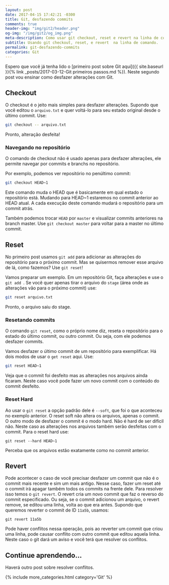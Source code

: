 ```yaml
---
layout: post
date: 2017-04-15 17:42:21 -0300
title: Git, desfazendo commits
comments: true
header-img: "img/git2/header.png"
og-img: "/img/git2/og_img.png"
meta-description: Como usar git checkout, reset e revert na linha de comando.
subtitle: Usando git checkout, reset, e revert  na linha de comando.
permalink: git-desfazendo-commits
categories: Git
---
```


Espero que você já tenha lido o [primeiro post sobre Git aqui]({{ site.baseurl }}{% link _posts/2017-03-12-Git primeiros passos.md %}). Neste segundo post vou ensinar como desfazer alterações com Git.

## Checkout

O checkout é o jeito mais simples para desfazer alterações. Supondo que você editou o `arquivo.txt` e quer voltá-lo para seu estado original desde o último commit.
Use:

```sh
git checkout -- arquivo.txt
```

Pronto, alteração desfeita!

### Navegando no repositório

O comando de checkout não é usado apenas para desfazer alterações, ele permite navegar por commits e branchs no repositório.

Por exemplo, podemos ver repositório no penúltimo commit:

```sh
git checkout HEAD~1
```

Este comando muda o HEAD que é basicamente em qual estado o repositório está. Mudando para HEAD~1 estaremos no commit anterior ao HEAD atual.
A cada execução deste comando mudará o repositório para um commit atrás.

Também podemos trocar `HEAD` por `master` e visualizar commits anteriores na branch master. Use `git checkout master` para voltar para a master no último commit.

## Reset

No primeiro post usamos `git add` para adicionar as alterações do repositório para o próximo commit. Mas se quisermos remover esse arquivo de lá, como fazemos?
Use `git reset`!

Vamos preparar um exemplo. Em um repositório Git, faça alterações e use o `git add `. 
Se você quer apenas tirar o arquivo do `stage` (área onde as alterações vão para o próximo commit) use:

```sh
git reset arquivo.txt
```

Pronto, o arquivo saiu do stage.

### Resetando commits

O comando `git reset`, como o próprio nome diz, reseta o repositório para o estado do último commit, ou outro commit. Ou seja, com ele podemos desfazer commits.

Vamos desfazer o último commit de um repositório para exemplificar. Há dois modos de usar o `get reset` aqui.
Use:

```sh
git reset HEAD~1
```
Veja que o commit foi desfeito mas as alterações nos arquivos ainda ficaram. Neste caso você pode fazer um novo commit com o conteúdo do commit desfeito.

### Reset Hard

Ao usar o `git reset` a opção padrão dele é `--soft`, que foi o que aconteceu no exemplo anterior. O reset soft não altera os arquivos, apenas o commit.
O outro modo de desfazer o commit é o modo hard. Não é hard de ser difícil não. Neste caso as alterações nos arquivos também serão desfeitas com o commit.
Para o reset hard use:

```
git reset --hard HEAD~1
```

Perceba que os arquivos estão exatamente como no commit anterior.

## Revert

Pode acontecer o caso de você precisar desfazer um commit que não é o commit mais recente e sim um mais antigo. Nesse caso, fazer um reset até o commit irá apagar também todos os commits na frente dele. Para resolver isso temos o `git revert`. O revert cria um novo commit que faz o reverso do commit especificado. Ou seja, se o commit adicionou um arquivo, o revert remove, se editou uma linha, volta ao que era antes.
Supondo que queremos reverter o commit de ID `11a5b`, usamos:

```
git revert 11a5b
```

Pode haver conflitos nessa operação, pois ao reverter um commit que criou uma linha, pode causar conflito com outro commit que editou aquela linha. Neste caso o git dará um aviso e você terá que resolver os conflitos.

## Continue aprendendo...

Haverá outro post sobre resolver conflitos.

{% include more_categories.html category='Git' %}